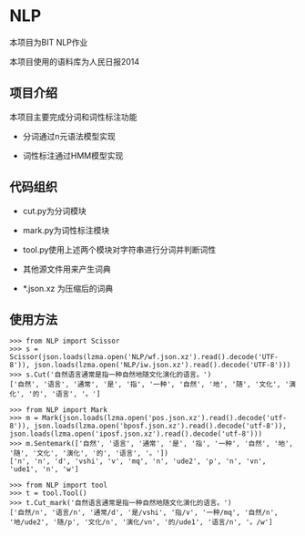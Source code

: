 # NLP

本项目为BIT NLP作业

本项目使用的语料库为人民日报2014

## 项目介绍

本项目主要完成分词和词性标注功能

 * 分词通过n元语法模型实现

 * 词性标注通过HMM模型实现
 
## 代码组织

 * cut.py为分词模块
 
 * mark.py为词性标注模块
 
 * tool.py使用上述两个模块对字符串进行分词并判断词性
 
 * 其他源文件用来产生词典
 
 * *.json.xz 为压缩后的词典

## 使用方法

```
>>> from NLP import Scissor
>>> s = Scissor(json.loads(lzma.open('NLP/wf.json.xz').read().decode('UTF-8')), json.loads(lzma.open('NLP/iw.json.xz').read().decode('UTF-8')))
>>> s.Cut('自然语言通常是指一种自然地随文化演化的语言。')
['自然', '语言', '通常', '是', '指', '一种', '自然', '地', '随', '文化', '演化', '的', '语言', '。']
```

```
>>> from NLP import Mark
>>> m = Mark(json.loads(lzma.open('pos.json.xz').read().decode('utf-8')), json.loads(lzma.open('bposf.json.xz').read().decode('utf-8')), json.loads(lzma.open('iposf.json.xz').read().decode('utf-8')))
>>> m.Sentemark(['自然', '语言', '通常', '是', '指', '一种', '自然', '地', '随', '文化', '演化', '的', '语言', '。'])
['n', 'n', 'd', 'vshi', 'v', 'mq', 'n', 'ude2', 'p', 'n', 'vn', 'ude1', 'n', 'w']
```

```
>>> from NLP import tool
>>> t = tool.Tool()
>>> t.Cut_mark('自然语言通常是指一种自然地随文化演化的语言。')
['自然/n', '语言/n', '通常/d', '是/vshi', '指/v', '一种/mq', '自然/n', '地/ude2', '随/p', '文化/n', '演化/vn', '的/ude1', '语言/n', '。/w']
